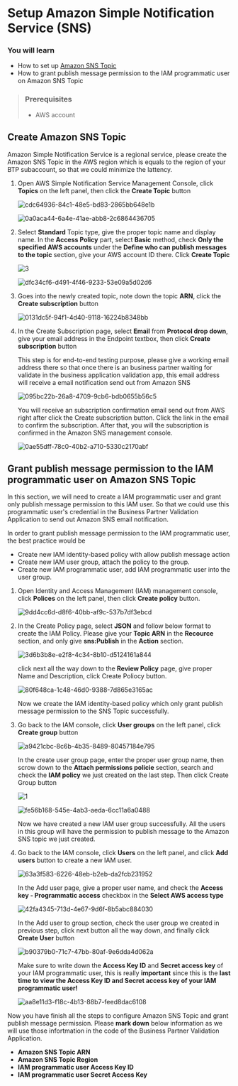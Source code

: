 # Setup Amazon Simple Notification Service (SNS)

### You will learn
  - How to set up [Amazon SNS Topic](https://docs.aws.amazon.com/sns/latest/dg/sns-create-topic.html)
  - How to grant publish message permission to the IAM programmatic user on Amazon SNS Topic
  
> ### Prerequisites
> - AWS account

## Create Amazon SNS Topic
Amazon Simple Notification Service is a regional service, please create the Amazon SNS Topic in the AWS region which is equals to the region of your BTP subaccount, so that we could minimize the lattency.

1. Open AWS Simple Notification Service Management Console, click **Topics** on the left panel, then click the **Create Topic** button

   ![cdc64936-84c1-48e5-bd83-2865bb648e1b](https://user-images.githubusercontent.com/29527722/223288388-6c400f85-5027-494b-84ab-6c2b5f932eb0.jpg)
   
   ![0a0aca44-6a4e-41ae-abb8-2c6864436705](https://user-images.githubusercontent.com/29527722/223288432-a59b92e7-2322-42ed-9a68-520ca6329bfe.png)

2. Select **Standard** Topic type, give the proper topic name and display name. In the **Access Policy** part, select **Basic** method, check **Only the specified AWS accounts** under the **Define who can publish messages to the topic** section, give your AWS account ID there. Click **Create Topic**

   ![3](https://user-images.githubusercontent.com/29527722/223288534-a6a08073-f2f3-4416-bf98-f7099b385ac4.png)
   
   ![dfc34cf6-d491-4f46-9233-53e09a5d02d6](https://user-images.githubusercontent.com/29527722/223288549-f4435f2c-7bfb-456e-91e1-b1df381fe3f7.png)

3. Goes into the newly created topic, note down the topic **ARN**, click the **Create subscription** button

    ![0131dc5f-94f1-4d40-9118-16224b8348bb](https://user-images.githubusercontent.com/29527722/223288625-1adb8cbf-1c35-4f8e-99e8-910664e7c990.png)

4. In the Create Subscription page, select **Email** from **Protocol drop down**, give your email address in the Endpoint textbox, then click **Create subscription** button
    
    This step is for end-to-end testing purpose, please give a working email address there so that once there is an business partner waiting for validate in the business application validation app, this email address will receive a email notification send out from Amazon SNS

    ![095bc22b-26a8-4709-9cb6-bdb0655b56c5](https://user-images.githubusercontent.com/29527722/223288678-ea599f34-1c06-4ee1-80c6-a5e40968b99f.png)
    
    You will receive an subscription confirmation email send out from AWS right after click the Create subscription button. Click the link in the email to confirm the subscription. After that, you will the subscription is confirmed in the Amazon SNS management console. 
    
    ![0ae55dff-78c0-40b2-a710-5330c2170abf](https://user-images.githubusercontent.com/29527722/223288711-ffbde989-2b2d-45b5-bcb3-d50b977b6bf2.png)

## Grant publish message permission to the IAM programmatic user on Amazon SNS Topic

In this section, we will need to create a IAM programmatic user and grant only publish message permission to this IAM user. So that we could use this programmatic user's credential in the Business Partner Validation Application to send out Amazon SNS email notification.

In order to grant publish message permission to the IAM programmatic user, the best practice would be 
- Create new IAM identity-based policy with allow publish message action
- Create new IAM user group, attach the policy to the group.
- Create new IAM programmatic user, add IAM programmatic user into the user group.

1. Open Identity and Access Management (IAM) management console, click **Polices** on the left panel, then click **Create policy** button.
    
    ![9dd4cc6d-d8f6-40bb-af9c-537b7df3ebcd](https://user-images.githubusercontent.com/29527722/223288745-8af62004-d2ca-434a-bcb1-30df4c296434.png)
    
2. In the Create Policy page, select **JSON** and follow below format to create the IAM Policy. Please give your **Topic ARN** in the **Recource** section, and only give **sns:Publish** in the **Action** section.

    ![3d6b3b8e-e2f8-4c34-8b10-d5124161a844](https://user-images.githubusercontent.com/29527722/223288791-9e78a17d-8b63-4a06-870d-bdbd0c461e1b.png)
    
    click next all the way down to the **Review Policy** page, give proper Name and Description, click Create Poliocy button.
    
    ![80f648ca-1c48-46d0-9388-7d865e3165ac](https://user-images.githubusercontent.com/29527722/223288857-758d88ee-2eb1-497f-8ced-2658e80a0c8c.png)
    
    Now we create the IAM identity-based policy which only grant publish message permission to the SNS Topic successfully.

3. Go back to the IAM console, click **User groups** on the left panel, click **Create group** button
    
    ![a9421cbc-8c6b-4b35-8489-80457184e795](https://user-images.githubusercontent.com/29527722/223288905-de25f25a-1f49-4841-8a89-79ec073892a8.png)
    
    In the create user group page, enter the proper user group name, then scrow down to the **Attach permissions policie** section, search and check the **IAM policy** we just created on the last step. Then click Create Group button
    
    ![1](https://user-images.githubusercontent.com/29527722/223288996-5c72ba06-3d7e-4755-9ff4-f65a3b1e54bc.png)
    
    ![fe56b168-545e-4ab3-aeda-6cc11a6a0488](https://user-images.githubusercontent.com/29527722/223289012-8205c39c-23b9-4171-9748-4622055dcc83.png)
    
    Now we have created a new IAM user group successfully. All the users in this group will have the permission to publish message to the Amazon SNS topic we just created.
    
4. Go back to the IAM console, click  **Users** on the left panel, and click **Add users** button to create a new IAM user.

    ![63a3f583-6226-48eb-b2eb-da2fcb231952](https://user-images.githubusercontent.com/29527722/223289209-5ee90c7d-00f0-427b-a074-561b96f954a9.png)
    
    In the Add user page, give a proper user name, and check the **Access key - Programmatic access** checkbox in the **Select AWS access type**
    
    ![42fa4345-713d-4e67-9d6f-8b5abc884030](https://user-images.githubusercontent.com/29527722/223289292-f94f18e6-c88f-49b5-8124-c2371d39b0c6.png)
    
    In the Add user to group section, check the user group we created in previous step, click next button all the way down, and finally click **Create User** button
    
    ![b90379b0-71c7-47bb-80af-9e6dda4d062a](https://user-images.githubusercontent.com/29527722/223289359-89ec7a14-db6d-4343-9b55-dc316d83da49.png)
    
    Make sure to write down the **Access Key ID** and **Secret access key** of your IAM programmatic user, this is really **important** since this is the **last time to view the Access Key ID and Secret access key of your IAM programmatic user!**
    
    ![aa8e11d3-f18c-4b13-88b7-feed8dac6108](https://user-images.githubusercontent.com/29527722/223289401-efb63f63-98f3-4c87-a8bf-5cdda1670512.png)

Now you have finish all the steps to configure Amazon SNS Topic and grant publish message permission. Please **mark down** below information as we will use those infortmation in the code of the Business Partner Validation Application.
- **Amazon SNS Topic ARN**
- **Amazon SNS Topic Region**
- **IAM programmatic user Access Key ID**
- **IAM programmatic user Secret Access Key**


    
